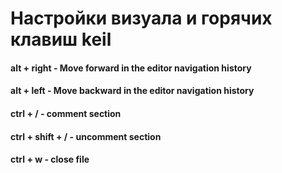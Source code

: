 # Настройки визуала и горячих клавиш keil
#### alt + right - Move forward in the editor navigation history
#### alt + left - Move backward in the editor navigation history
#### ctrl + / - comment section
#### ctrl + shift + / - uncomment section
#### ctrl + w - close file
